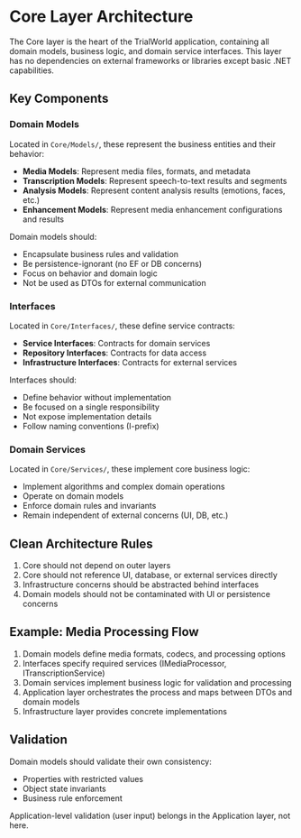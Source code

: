 ﻿# Core Layer Architecture

The Core layer is the heart of the TrialWorld application, containing all domain models, business logic, and domain service interfaces. This layer has no dependencies on external frameworks or libraries except basic .NET capabilities.

## Key Components

### Domain Models

Located in `Core/Models/`, these represent the business entities and their behavior:

- **Media Models**: Represent media files, formats, and metadata
- **Transcription Models**: Represent speech-to-text results and segments
- **Analysis Models**: Represent content analysis results (emotions, faces, etc.)
- **Enhancement Models**: Represent media enhancement configurations and results

Domain models should:
- Encapsulate business rules and validation
- Be persistence-ignorant (no EF or DB concerns)
- Focus on behavior and domain logic
- Not be used as DTOs for external communication

### Interfaces

Located in `Core/Interfaces/`, these define service contracts:

- **Service Interfaces**: Contracts for domain services
- **Repository Interfaces**: Contracts for data access
- **Infrastructure Interfaces**: Contracts for external services

Interfaces should:
- Define behavior without implementation
- Be focused on a single responsibility
- Not expose implementation details
- Follow naming conventions (I-prefix)

### Domain Services

Located in `Core/Services/`, these implement core business logic:

- Implement algorithms and complex domain operations
- Operate on domain models
- Enforce domain rules and invariants
- Remain independent of external concerns (UI, DB, etc.)

## Clean Architecture Rules

1. Core should not depend on outer layers
2. Core should not reference UI, database, or external services directly
3. Infrastructure concerns should be abstracted behind interfaces
4. Domain models should not be contaminated with UI or persistence concerns

## Example: Media Processing Flow

1. Domain models define media formats, codecs, and processing options
2. Interfaces specify required services (IMediaProcessor, ITranscriptionService)
3. Domain services implement business logic for validation and processing
4. Application layer orchestrates the process and maps between DTOs and domain models
5. Infrastructure layer provides concrete implementations

## Validation

Domain models should validate their own consistency:
- Properties with restricted values
- Object state invariants
- Business rule enforcement

Application-level validation (user input) belongs in the Application layer, not here.
